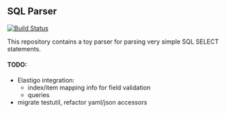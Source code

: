 ## SQL Parser

[![Build Status](https://travis-ci.org/oldenbur/sql-parser.svg?branch=master)](https://travis-ci.org/oldenbur/sql-parser)

This repository contains a toy parser for parsing very simple SQL SELECT statements.

#### TODO:
   * Elastigo integration:
      * index/item mapping info for field validation
      * queries
   * migrate testutil, refactor yaml/json accessors
